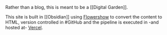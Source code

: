 


Rather than a blog, this is meant to be a [[Digital Garden]]. 

This site is built in [[Obsidian]] using [Flowershow](https://flowershow.app) to convert the content to HTML, version controlled in #GitHub and the pipeline is executed in -and hosted at- [Vercel](https://vercel.com).   